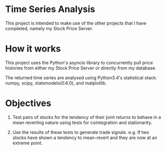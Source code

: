 Time Series Analysis
=============

This project is intended to make use of the other projects that I have completed, namely my Stock Price Server. 

How it works
============

This project uses the Python's asyncio library to concurrently pull price histories from either my Stock Price Server or directly from my database. 

The returned time series are analysed using Python3.4's statistical stack: numpy, scipy, statsmodels(0.6.0), and matplotlib. 

Objectives
============

1. Test pairs of stocks for the tendency of their joint returns to behave in a mean reverting nature using tests for cointegration and stationarity.

2. Use the results of these tests to generate trade signals. e.g. If two stocks have shown a tendency to mean-revert and they are now at an extreme point.
